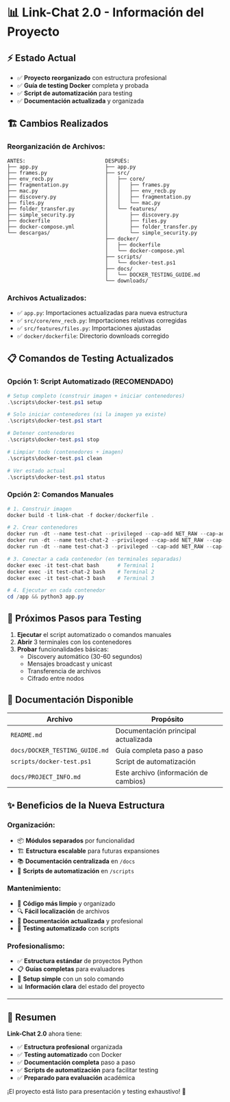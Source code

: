 # 📊 Link-Chat 2.0 - Información del Proyecto

## ⚡ Estado Actual
- ✅ **Proyecto reorganizado** con estructura profesional
- ✅ **Guía de testing Docker** completa y probada
- ✅ **Script de automatización** para testing
- ✅ **Documentación actualizada** y organizada

## 🏗️ Cambios Realizados

### **Reorganización de Archivos:**
```
ANTES:                          DESPUÉS:
├── app.py                      ├── app.py
├── frames.py                   ├── src/
├── env_recb.py                 │   ├── core/
├── fragmentation.py            │   │   ├── frames.py
├── mac.py                      │   │   ├── env_recb.py
├── discovery.py                │   │   ├── fragmentation.py
├── files.py                    │   │   └── mac.py
├── folder_transfer.py          │   └── features/
├── simple_security.py          │       ├── discovery.py
├── dockerfile                  │       ├── files.py
├── docker-compose.yml          │       ├── folder_transfer.py
└── descargas/                  │       └── simple_security.py
                                ├── docker/
                                │   ├── dockerfile
                                │   └── docker-compose.yml
                                ├── scripts/
                                │   └── docker-test.ps1
                                ├── docs/
                                │   └── DOCKER_TESTING_GUIDE.md
                                └── downloads/
```

### **Archivos Actualizados:**
- ✅ `app.py`: Importaciones actualizadas para nueva estructura
- ✅ `src/core/env_recb.py`: Importaciones relativas corregidas  
- ✅ `src/features/files.py`: Importaciones ajustadas
- ✅ `docker/dockerfile`: Directorio downloads corregido

## 📋 Comandos de Testing Actualizados

### **Opción 1: Script Automatizado (RECOMENDADO)**
```powershell
# Setup completo (construir imagen + iniciar contenedores)
.\scripts\docker-test.ps1 setup

# Solo iniciar contenedores (si la imagen ya existe)
.\scripts\docker-test.ps1 start

# Detener contenedores
.\scripts\docker-test.ps1 stop

# Limpiar todo (contenedores + imagen)
.\scripts\docker-test.ps1 clean

# Ver estado actual
.\scripts\docker-test.ps1 status
```

### **Opción 2: Comandos Manuales**
```powershell
# 1. Construir imagen
docker build -t link-chat -f docker/dockerfile .

# 2. Crear contenedores
docker run -dt --name test-chat --privileged --cap-add NET_RAW --cap-add NET_ADMIN -e DISPLAY=host.docker.internal:0 link-chat bash
docker run -dt --name test-chat-2 --privileged --cap-add NET_RAW --cap-add NET_ADMIN -e DISPLAY=host.docker.internal:0 link-chat bash  
docker run -dt --name test-chat-3 --privileged --cap-add NET_RAW --cap-add NET_ADMIN -e DISPLAY=host.docker.internal:0 link-chat bash

# 3. Conectar a cada contenedor (en terminales separadas)
docker exec -it test-chat bash      # Terminal 1
docker exec -it test-chat-2 bash    # Terminal 2  
docker exec -it test-chat-3 bash    # Terminal 3

# 4. Ejecutar en cada contenedor
cd /app && python3 app.py
```

## 🎯 Próximos Pasos para Testing

1. **Ejecutar** el script automatizado o comandos manuales
2. **Abrir** 3 terminales con los contenedores
3. **Probar** funcionalidades básicas:
   - Discovery automático (30-60 segundos)
   - Mensajes broadcast y unicast
   - Transferencia de archivos
   - Cifrado entre nodos

## 📖 Documentación Disponible

| Archivo | Propósito |
|---------|-----------|
| `README.md` | Documentación principal actualizada |
| `docs/DOCKER_TESTING_GUIDE.md` | Guía completa paso a paso |
| `scripts/docker-test.ps1` | Script de automatización |
| `docs/PROJECT_INFO.md` | Este archivo (información de cambios) |

## ✨ Beneficios de la Nueva Estructura

### **Organización:**
- 📦 **Módulos separados** por funcionalidad
- 🏗️ **Estructura escalable** para futuras expansiones
- 📚 **Documentación centralizada** en `/docs`
- 🔧 **Scripts de automatización** en `/scripts`

### **Mantenimiento:**
- 🧹 **Código más limpio** y organizado
- 🔍 **Fácil localización** de archivos
- 📝 **Documentación actualizada** y profesional
- 🚀 **Testing automatizado** con scripts

### **Profesionalismo:**
- ✅ **Estructura estándar** de proyectos Python
- 📋 **Guías completas** para evaluadores
- 🎯 **Setup simple** con un solo comando
- 📊 **Información clara** del estado del proyecto

---

## 🎉 Resumen

**Link-Chat 2.0** ahora tiene:
- ✅ **Estructura profesional** organizada
- ✅ **Testing automatizado** con Docker  
- ✅ **Documentación completa** paso a paso
- ✅ **Scripts de automatización** para facilitar testing
- ✅ **Preparado para evaluación** académica

¡El proyecto está listo para presentación y testing exhaustivo! 🚀